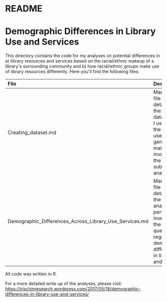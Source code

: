 README
================

Demographic Differences in Library Use and Services
===================================================

This directory contains the code for my analyses on potential differences in a) library resources and services based on the racial/ethnic makeup of a library's surrounding community and b) how racial/ethnic groups make use of library resources differently. Here you'll find the following files:

| File                                                        | Description                                                                                                                                                 |
|:------------------------------------------------------------|:------------------------------------------------------------------------------------------------------------------------------------------------------------|
| Creating\_dataset.md                                        | Markdown file with details on the different data sources I used and the code used to generate the main dataset involved in the subsequent analyses          |
| Demographic\_Differences\_Across\_Library\_Use\_Services.md | Markdown file with details on the different analyses I performed to investigate the questions regarding demographic differences in library use and services |

All code was written in R.

For a more detailed write up of the analyses, please visit: <https://irischinresearch.wordpress.com/2017/05/18/demographic-differences-in-library-use-and-services/>
